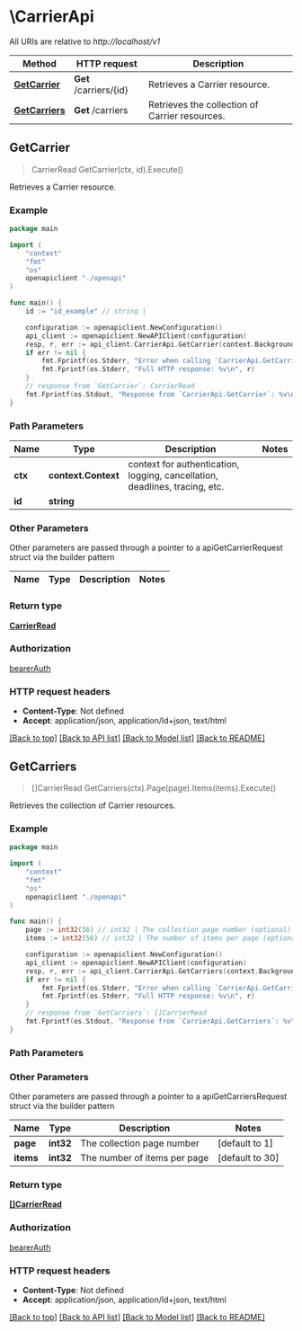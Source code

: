 # \CarrierApi

All URIs are relative to *http://localhost/v1*

Method | HTTP request | Description
------------- | ------------- | -------------
[**GetCarrier**](CarrierApi.md#GetCarrier) | **Get** /carriers/{id} | Retrieves a Carrier resource.
[**GetCarriers**](CarrierApi.md#GetCarriers) | **Get** /carriers | Retrieves the collection of Carrier resources.



## GetCarrier

> CarrierRead GetCarrier(ctx, id).Execute()

Retrieves a Carrier resource.

### Example

```go
package main

import (
    "context"
    "fmt"
    "os"
    openapiclient "./openapi"
)

func main() {
    id := "id_example" // string | 

    configuration := openapiclient.NewConfiguration()
    api_client := openapiclient.NewAPIClient(configuration)
    resp, r, err := api_client.CarrierApi.GetCarrier(context.Background(), id).Execute()
    if err != nil {
        fmt.Fprintf(os.Stderr, "Error when calling `CarrierApi.GetCarrier``: %v\n", err)
        fmt.Fprintf(os.Stderr, "Full HTTP response: %v\n", r)
    }
    // response from `GetCarrier`: CarrierRead
    fmt.Fprintf(os.Stdout, "Response from `CarrierApi.GetCarrier`: %v\n", resp)
}
```

### Path Parameters


Name | Type | Description  | Notes
------------- | ------------- | ------------- | -------------
**ctx** | **context.Context** | context for authentication, logging, cancellation, deadlines, tracing, etc.
**id** | **string** |  | 

### Other Parameters

Other parameters are passed through a pointer to a apiGetCarrierRequest struct via the builder pattern


Name | Type | Description  | Notes
------------- | ------------- | ------------- | -------------


### Return type

[**CarrierRead**](CarrierRead.md)

### Authorization

[bearerAuth](../README.md#bearerAuth)

### HTTP request headers

- **Content-Type**: Not defined
- **Accept**: application/json, application/ld+json, text/html

[[Back to top]](#) [[Back to API list]](../README.md#documentation-for-api-endpoints)
[[Back to Model list]](../README.md#documentation-for-models)
[[Back to README]](../README.md)


## GetCarriers

> []CarrierRead GetCarriers(ctx).Page(page).Items(items).Execute()

Retrieves the collection of Carrier resources.

### Example

```go
package main

import (
    "context"
    "fmt"
    "os"
    openapiclient "./openapi"
)

func main() {
    page := int32(56) // int32 | The collection page number (optional) (default to 1)
    items := int32(56) // int32 | The number of items per page (optional) (default to 30)

    configuration := openapiclient.NewConfiguration()
    api_client := openapiclient.NewAPIClient(configuration)
    resp, r, err := api_client.CarrierApi.GetCarriers(context.Background()).Page(page).Items(items).Execute()
    if err != nil {
        fmt.Fprintf(os.Stderr, "Error when calling `CarrierApi.GetCarriers``: %v\n", err)
        fmt.Fprintf(os.Stderr, "Full HTTP response: %v\n", r)
    }
    // response from `GetCarriers`: []CarrierRead
    fmt.Fprintf(os.Stdout, "Response from `CarrierApi.GetCarriers`: %v\n", resp)
}
```

### Path Parameters



### Other Parameters

Other parameters are passed through a pointer to a apiGetCarriersRequest struct via the builder pattern


Name | Type | Description  | Notes
------------- | ------------- | ------------- | -------------
 **page** | **int32** | The collection page number | [default to 1]
 **items** | **int32** | The number of items per page | [default to 30]

### Return type

[**[]CarrierRead**](CarrierRead.md)

### Authorization

[bearerAuth](../README.md#bearerAuth)

### HTTP request headers

- **Content-Type**: Not defined
- **Accept**: application/json, application/ld+json, text/html

[[Back to top]](#) [[Back to API list]](../README.md#documentation-for-api-endpoints)
[[Back to Model list]](../README.md#documentation-for-models)
[[Back to README]](../README.md)


